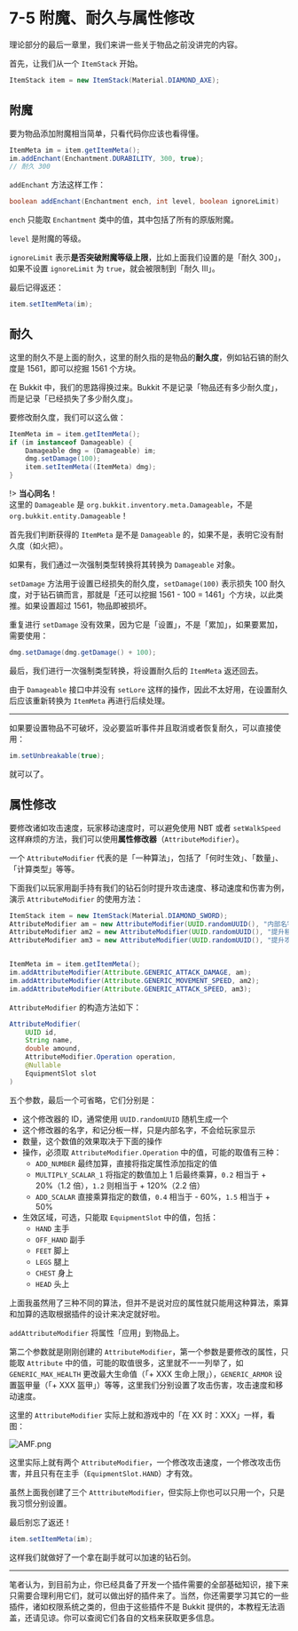 # 7-5 附魔、耐久与属性修改

理论部分的最后一章里，我们来讲一些关于物品之前没讲完的内容。

首先，让我们从一个 `ItemStack` 开始。

```java
ItemStack item = new ItemStack(Material.DIAMOND_AXE);
```

## 附魔

要为物品添加附魔相当简单，只看代码你应该也看得懂。

```java
ItemMeta im = item.getItemMeta();
im.addEnchant(Enchantment.DURABILITY, 300, true);
// 耐久 300
```

`addEnchant` 方法这样工作：

```java
boolean addEnchant(Enchantment ench, int level, boolean ignoreLimit)
```

`ench` 只能取 `Enchantment` 类中的值，其中包括了所有的原版附魔。

`level` 是附魔的等级。

`ignoreLimit` 表示**是否突破附魔等级上限**，比如上面我们设置的是「耐久 300」，如果不设置 `ignoreLimit` 为 `true`，就会被限制到「耐久 III」。

最后记得返还：

```java
item.setItemMeta(im);
```

## 耐久

这里的耐久不是上面的耐久，这里的耐久指的是物品的**耐久度**，例如钻石镐的耐久度是 1561，即可以挖掘 1561 个方块。

在 Bukkit 中，我们的思路得换过来。Bukkit 不是记录「物品还有多少耐久度」，而是记录「已经损失了多少耐久度」。

要修改耐久度，我们可以这么做：

```java
ItemMeta im = item.getItemMeta();
if (im instanceof Damageable) {
    Damageable dmg = (Damageable) im;
    dmg.setDamage(100);
    item.setItemMeta((ItemMeta) dmg);
}
```

!> **当心同名**！<br/>这里的 `Damageable` 是 `org.bukkit.inventory.meta.Damageable`，不是 `org.bukkit.entity.Damageable`！

首先我们判断获得的 `ItemMeta` 是不是 `Damageable` 的，如果不是，表明它没有耐久度（如火把）。

如果有，我们通过一次强制类型转换将其转换为 `Damageable` 对象。

`setDamage` 方法用于设置已经损失的耐久度，`setDamage(100)` 表示损失 100 耐久度，对于钻石镐而言，那就是「还可以挖掘 1561 - 100 = 1461」个方块，以此类推。如果设置超过 1561，物品即被损坏。

重复进行 `setDamage` 没有效果，因为它是「设置」，不是「累加」，如果要累加，需要使用：

```java
dmg.setDamage(dmg.getDamage() + 100);
```

最后，我们进行一次强制类型转换，将设置耐久后的 `ItemMeta` 返还回去。

由于 `Damageable` 接口中并没有 `setLore` 这样的操作，因此不太好用，在设置耐久后应该重新转换为 `ItemMeta` 再进行后续处理。

---

如果要设置物品不可破坏，没必要监听事件并且取消或者恢复耐久，可以直接使用：

```java
im.setUnbreakable(true);
```

就可以了。

## 属性修改

要修改诸如攻击速度，玩家移动速度时，可以避免使用 NBT 或者 `setWalkSpeed` 这样麻烦的方法，我们可以使用**属性修改器**（`AttributeModifier`）。

一个 `AttributeModifier` 代表的是「一种算法」，包括了「何时生效」、「数量」、「计算类型」等等。

下面我们以玩家用副手持有我们的钻石剑时提升攻击速度、移动速度和伤害为例，演示 `AttributeModifier` 的使用方法：

```java
ItemStack item = new ItemStack(Material.DIAMOND_SWORD);
AttributeModifier am = new AttributeModifier(UUID.randomUUID(), "内部名字", 2.2, AttributeModifier.Operation.ADD_SCALAR, EquipmentSlot.OFF_HAND);
AttributeModifier am2 = new AttributeModifier(UUID.randomUUID(), "提升移动速度", 0.2, AttributeModifier.Operation.MULTIPLY_SCALAR_1, EquipmentSlot.OFF_HAND);
AttributeModifier am3 = new AttributeModifier(UUID.randomUUID(), "提升攻击速度", 1.2, AttributeModifier.Operation.ADD_NUMBER, EquipmentSlot.OFF_HAND);


ItemMeta im = item.getItemMeta();
im.addAttributeModifier(Attribute.GENERIC_ATTACK_DAMAGE, am);
im.addAttributeModifier(Attribute.GENERIC_MOVEMENT_SPEED, am2);
im.addAttributeModifier(Attribute.GENERIC_ATTACK_SPEED, am3);
```

`AttributeModifier` 的构造方法如下：

```java
AttributeModifier(
    UUID id,
    String name,
    double amound, 
    AttributeModifier.Operation operation,
    @Nullable
    EquipmentSlot slot
)
```

五个参数，最后一个可省略，它们分别是：

- 这个修改器的 ID，通常使用 `UUID.randomUUID` 随机生成一个
- 这个修改器的名字，和记分板一样，只是内部名字，不会给玩家显示
- 数量，这个数值的效果取决于下面的操作
- 操作，必须取 `AttributeModifier.Operation` 中的值，可能的取值有三种：
  - `ADD_NUMBER` 最终加算，直接将指定属性添加指定的值
  - `MULTIPLY_SCALAR_1` 将指定的数值加上 1 后最终乘算，`0.2` 相当于 + 20%（1.2 倍），`1.2` 则相当于 + 120%（2.2 倍）
  - `ADD_SCALAR` 直接乘算指定的数值，`0.4` 相当于 - 60%，`1.5` 相当于 + 50%
- 生效区域，可选，只能取 `EquipmentSlot` 中的值，包括：
  - `HAND` 主手
  - `OFF_HAND` 副手
  - `FEET` 脚上
  - `LEGS` 腿上
  - `CHEST` 身上
  - `HEAD` 头上

上面我虽然用了三种不同的算法，但并不是说对应的属性就只能用这种算法，乘算和加算的选取根据插件的设计来决定就好啦。

`addAttributeModifier` 将属性「应用」到物品上。

第二个参数就是刚刚创建的 `AttributeModifier`，第一个参数是要修改的属性，只能取 `Attribute` 中的值，可能的取值很多，这里就不一一列举了，如 `GENERIC_MAX_HEALTH` 更改最大生命值（「+ XXX 生命上限」），`GENERIC_ARMOR` 设置盔甲量（「+ XXX 盔甲」）等等，这里我们分别设置了攻击伤害，攻击速度和移动速度。

这里的 `AttributeModifier` 实际上就和游戏中的「在 XX 时：XXX」一样，看图：

![AMF.png](https://s2.loli.net/2022/04/15/CcxDsHW8PTFSbLw.png)

这里实际上就有两个 `AttributeModifier`，一个修改攻击速度，一个修改攻击伤害，并且只有在主手（`EquipmentSlot.HAND`）才有效。

虽然上面我创建了三个 `AtttributeModifier`，但实际上你也可以只用一个，只是我习惯分别设置。

最后别忘了返还！

```java
item.setItemMeta(im);
```

这样我们就做好了一个拿在副手就可以加速的钻石剑。

---

笔者认为，到目前为止，你已经具备了开发一个插件需要的全部基础知识，接下来只需要合理利用它们，就可以做出好的插件来了。当然，你还需要学习其它的一些插件，诸如权限系统之类的，但由于这些插件不是 Bukkit 提供的，本教程无法涵盖，还请见谅。你可以查阅它们各自的文档来获取更多信息。